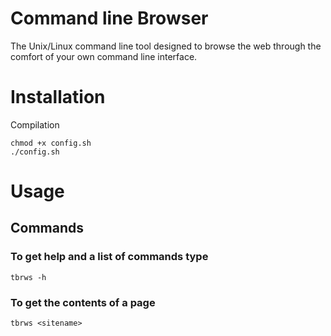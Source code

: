 # Command line Browser
The Unix/Linux command line tool designed to browse the web through the comfort of your own command line interface.
# Installation
Compilation
```
chmod +x config.sh
./config.sh
```
# Usage
## Commands
### To get help and a list of commands type
```
tbrws -h
```
### To get the contents of a page
```
tbrws <sitename>
```